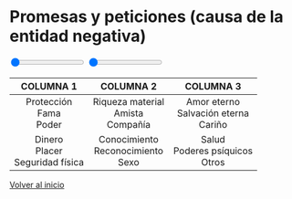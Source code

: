 # Promesas y peticiones (causa de la entidad negativa)

<div class="slidecontainer">
  <input type="range" min="1" max="3" value="1" class="slider" id="myColumn">
  <input type="range" min="1" max="2" value="1" class="slider" id="myRow">
</div>

|               COLUMNA 1              |                COLUMNA 2               |                 COLUMNA 3                 |
|:------------------------------------:|:--------------------------------------:|:-----------------------------------------:|
|      Protección<br>Fama<br>Poder     | Riqueza material<br>Amista<br>Compañía | Amor eterno<br>Salvación eterna<br>Cariño |
| Dinero<br>Placer<br>Seguridad física | Conocimiento<br>Reconocimiento<br>Sexo |    Salud<br>Poderes psíquicos<br>Otros    |

[Volver al inicio](../index.md)
